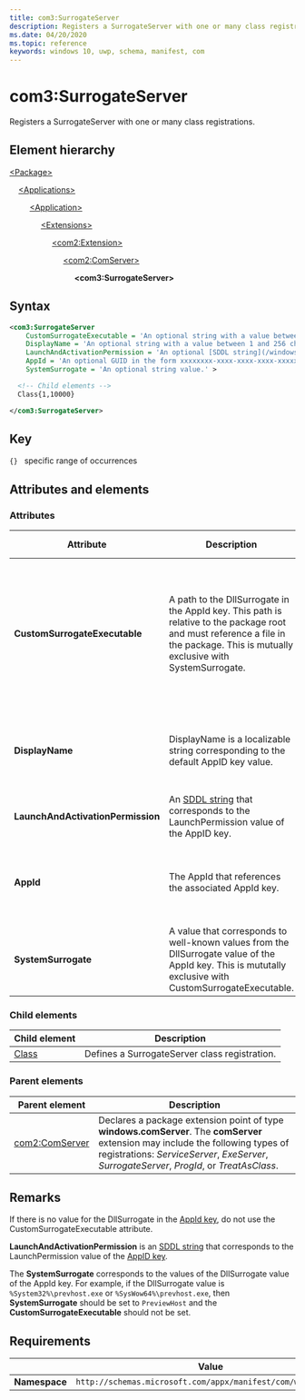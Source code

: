 ```yaml
---
title: com3:SurrogateServer
description: Registers a SurrogateServer with one or many class registrations (com3:SurrogateServer).
ms.date: 04/20/2020
ms.topic: reference
keywords: windows 10, uwp, schema, manifest, com
---
```


# com3:SurrogateServer

Registers a SurrogateServer with one or many class registrations.

## Element hierarchy

[\<Package\>](element-package.md)

&nbsp;&nbsp;&nbsp;&nbsp;[\<Applications\>](element-applications.md)

&nbsp;&nbsp;&nbsp;&nbsp; &nbsp;&nbsp;&nbsp;&nbsp;[\<Application\>](element-application.md)

&nbsp;&nbsp;&nbsp;&nbsp; &nbsp;&nbsp;&nbsp;&nbsp; &nbsp;&nbsp;&nbsp;&nbsp;[\<Extensions\>](element-1-extensions.md)

&nbsp;&nbsp;&nbsp;&nbsp; &nbsp;&nbsp;&nbsp;&nbsp; &nbsp;&nbsp;&nbsp;&nbsp; &nbsp;&nbsp;&nbsp;&nbsp;[\<com2:Extension\>](element-com2-extension.md)

&nbsp;&nbsp;&nbsp;&nbsp; &nbsp;&nbsp;&nbsp;&nbsp; &nbsp;&nbsp;&nbsp;&nbsp; &nbsp;&nbsp;&nbsp;&nbsp; &nbsp;&nbsp;&nbsp;&nbsp;[\<com2:ComServer\>](element-com2-comserver.md)

&nbsp;&nbsp;&nbsp;&nbsp; &nbsp;&nbsp;&nbsp;&nbsp; &nbsp;&nbsp;&nbsp;&nbsp; &nbsp;&nbsp;&nbsp;&nbsp; &nbsp;&nbsp;&nbsp;&nbsp; &nbsp;&nbsp;&nbsp;&nbsp;**\<com3:SurrogateServer\>**

## Syntax

```xml
<com3:SurrogateServer  
    CustomSurrogateExecutable = 'An optional string with a value between 1 and 256 characters in length that must end with ".exe" and cannot contain these characters: <, >, :, ", |, ?, or *.'
    DisplayName = 'An optional string with a value between 1 and 256 characters in length. This string is localizable.'
    LaunchAndActivationPermission = 'An optional [SDDL string](/windows/win32/secauthz/security-descriptor-string-format) value.'
    AppId = 'An optional GUID in the form xxxxxxxx-xxxx-xxxx-xxxx-xxxxxxxxxxxx.'
    SystemSurrogate = 'An optional string value.' >

  <!-- Child elements -->
  Class{1,10000}

</com3:SurrogateServer>
```

## Key

`{}`   specific range of occurrences

## Attributes and elements

### Attributes

| Attribute | Description | Data type | Required | Default value |
|-|-|-|-|-|
| **CustomSurrogateExecutable** | A path to the DllSurrogate in the AppId key. This path is relative to the package root and must reference a file in the package. This is mutually exclusive with SystemSurrogate. | An optional string with a value between 1 and 256 characters in length that must end with `.exe` and cannot contain these characters: `<`, `>`, `:`, `"`, `|`, `?`, or `*`. | No |  |
| **DisplayName** | DisplayName is a localizable string corresponding to the default AppID key value. | An optional string with a value between 1 and 256 characters in length. | No |  |
| **LaunchAndActivationPermission** | An [SDDL string](/windows/win32/secauthz/security-descriptor-string-format) that corresponds to the LaunchPermission value of the AppID key. | An optional [SDDL string](/windows/win32/secauthz/security-descriptor-string-format) value. | No |  |
| **AppId** | The AppId that references the associated AppId key. | An optional GUID in the form xxxxxxxx-xxxx-xxxx-xxxx-xxxxxxxxxxxx. | No |  |
| **SystemSurrogate** | A value that corresponds to well-known values from the DllSurrogate value of the AppId key. This is mututally exclusive with CustomSurrogateExecutable. | An optional string value. | No |  |

### Child elements

| Child element | Description |
|-|-|
| [Class](element-com-surrogateserver-class.md) | Defines a SurrogateServer class registration. |

### Parent elements

| Parent element | Description |
|-|-|
| [com2:ComServer](element-com2-comserver.md) | Declares a package extension point of type **windows.comServer**. The **comServer** extension may include the following types of registrations: *ServiceServer*, *ExeServer*, *SurrogateServer*, *ProgId*, or *TreatAsClass*. |

## Remarks

If there is no value for the DllSurrogate in the [AppId key](/windows/win32/com/appid-key), do not use the CustomSurrogateExecutable attribute.

**LaunchAndActivationPermission** is an [SDDL string](/windows/win32/secauthz/security-descriptor-string-format) that corresponds to the LaunchPermission value of the [AppID key](/windows/win32/com/appid-key).

The **SystemSurrogate** corresponds to the values of the DllSurrogate value of the AppId key. For example, if the DllSurrogate value is `%System32%\prevhost.exe` or `%SysWow64%\prevhost.exe`, then **SystemSurrogate** should be set to `PreviewHost` and the **CustomSurrogateExecutable** should not be set.

## Requirements

|   | Value  |
|--|--|
| **Namespace** | `http://schemas.microsoft.com/appx/manifest/com/windows10/3` |
